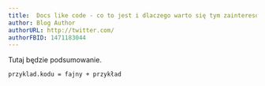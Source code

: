 ```yaml
---
title: 	Docs like code - co to jest i dlaczego warto się tym zainteresować
author: Blog Author
authorURL: http://twitter.com/
authorFBID: 1471183044
---
```


Tutaj będzie podsumowanie.

```
przyklad.kodu = fajny + przykład
```
